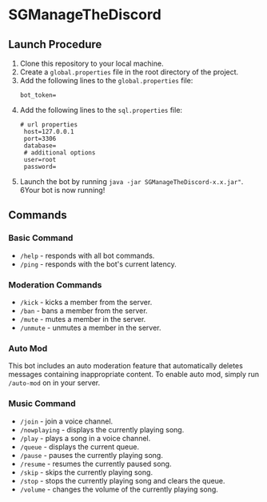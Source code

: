 # SGManageTheDiscord

## Launch Procedure

1. Clone this repository to your local machine.
2. Create a `global.properties` file in the root directory of the project.
3. Add the following lines to the `global.properties` file:
    ```
    bot_token=
    ```
4. Add the following lines to the `sql.properties` file:
   ```
   # url properties
    host=127.0.0.1
    port=3306
    database=
    # additional options
    user=root
    password=
   ```
5. Launch the bot by running `java -jar SGManageTheDiscord-x.x.jar"`.
6Your bot is now running!

## Commands

### Basic Command
- `/help` - responds with all bot commands.
- `/ping` - responds with the bot's current latency.

### Moderation Commands
- `/kick` - kicks a member from the server.
- `/ban` - bans a member from the server.
- `/mute` - mutes a member in the server.
- `/unmute` - unmutes a member in the server.

### Auto Mod
This bot includes an auto moderation feature that automatically deletes messages containing inappropriate content. To enable auto mod, simply run `/auto-mod` on in your server.

### Music Command
- `/join` - join a voice channel.
- `/nowplaying` - displays the currently playing song.
- `/play` - plays a song in a voice channel.
- `/queue` - displays the current queue.
- `/pause` - pauses the currently playing song.
- `/resume` - resumes the currently paused song.
- `/skip` - skips the currently playing song.
- `/stop` - stops the currently playing song and clears the queue.
- `/volume` - changes the volume of the currently playing song.

